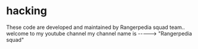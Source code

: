 # hacking
These code are developed and maintained by Rangerpedia squad team..
welcome to my youtube channel
 my channel name is ----->  "Rangerpedia squad"
 
